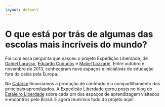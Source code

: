 ```yaml
---
layout: default
---
```


# O que está por trás de algumas das escolas mais incríveis do mundo?

Foi com essa pergunta que nasceu o projeto Expedição Liberdade, de [Daniel Larusso](http://larusso.com.br), [Eduardo Cuducos](http://cuducos.me/) e [Mabel Lazzarin](http://mabel.ml/). Entre outubro e novembro de 2013, conheceram nove espaços e iniciativas de educação fora da caixa pela Europa.

No [Catarse](http://catarse.me/expedicao) financiamos a produção de conteúdo e o compartilhamento dos principais aprendizados. A Expedição Liberdade gerou posts no blog do [Estaleiro Liberdade](http://www.estaleiroliberdade.com.br) sobre cada um dos espaços de aprendizagem visitados e encontros pelo Brasil. E agora reunimos tudo do projeto aqui!

